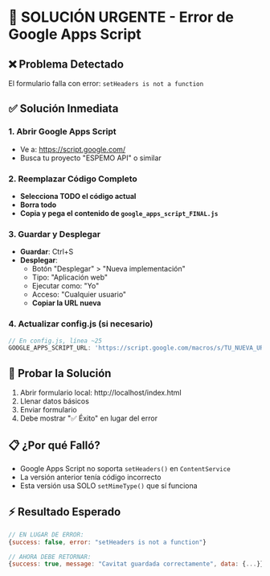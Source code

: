 # 🚨 SOLUCIÓN URGENTE - Error de Google Apps Script

## ❌ Problema Detectado
El formulario falla con error: `setHeaders is not a function`

## ✅ Solución Inmediata

### 1. Abrir Google Apps Script
- Ve a: https://script.google.com/
- Busca tu proyecto "ESPEMO API" o similar

### 2. Reemplazar Código Completo
- **Selecciona TODO el código actual**
- **Borra todo**
- **Copia y pega el contenido de `google_apps_script_FINAL.js`**

### 3. Guardar y Desplegar
- **Guardar**: Ctrl+S
- **Desplegar**: 
  - Botón "Desplegar" > "Nueva implementación"
  - Tipo: "Aplicación web"
  - Ejecutar como: "Yo"
  - Acceso: "Cualquier usuario"
  - **Copiar la URL nueva**

### 4. Actualizar config.js (si necesario)
```javascript
// En config.js, línea ~25
GOOGLE_APPS_SCRIPT_URL: 'https://script.google.com/macros/s/TU_NUEVA_URL/exec'
```

## 🧪 Probar la Solución
1. Abrir formulario local: http://localhost/index.html
2. Llenar datos básicos
3. Enviar formulario
4. Debe mostrar "✅ Éxito" en lugar del error

## 📋 ¿Por qué Falló?
- Google Apps Script no soporta `setHeaders()` en `ContentService`
- La versión anterior tenía código incorrecto
- Esta versión usa SOLO `setMimeType()` que sí funciona

## ⚡ Resultado Esperado
```javascript
// EN LUGAR DE ERROR:
{success: false, error: "setHeaders is not a function"}

// AHORA DEBE RETORNAR:
{success: true, message: "Cavitat guardada correctamente", data: {...}}
```
